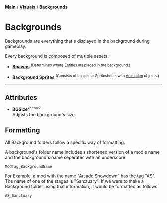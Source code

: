 **Main** / [**Visuals**](.. "shitballs") / **Backgrounds**

# Backgrounds 
Backgrounds are everything that's displayed in the background during gameplay.

Every background is composed of multiple assets:

* [**Spawns**](./spawns) <sup>(Determines where [Entities](../entities) are placed in the background.)</sup>

* [**Background Sprites**](./background_sprites) <sup>(Consists of Images or Spritesheets with [Animation](https://file.garden/ZAE-7lkUN2HXG_xm/chinese%20propaganda%20poster%20with%20chairman%20mao%20and%20the%20defiant%20chinese.mp4) objects.)</sup>

---

## Attributes

* **BGSize**<sup>`Vector2`</sup><br>
Adjusts the background's size.

## Formatting

All Background folders follow a specific way of formatting.

A background's folder name includes a shortened version of a mod's name and the background's name seperated with an underscore:  

``ModTag_BackgroundName``

For Example, a mod with the name "Arcade Showdown" has the tag "AS". The name of one of the stages is "Sanctuary".
If we were to make a Background folder using that information, it would be formatted as follows:  

`AS_Sanctuary`